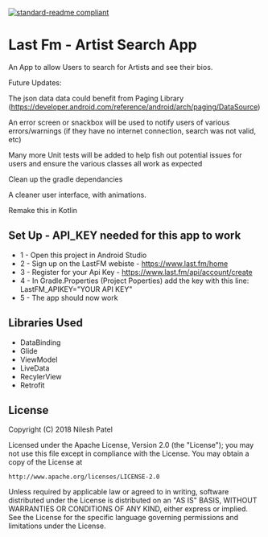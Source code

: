 [![standard-readme compliant](https://img.shields.io/badge/readme%20style-standard-brightgreen.svg?style=flat-square)](https://github.com/RichardLitt/standard-readme)



# Last Fm - Artist Search App

An App to allow Users to search for Artists and see their bios.


Future Updates:

The json data data could benefit from Paging Library (https://developer.android.com/reference/android/arch/paging/DataSource)

An error screen or snackbox will be used to notify users of various errors/warnings (if they have no internet connection, search was not valid, etc)

Many more Unit tests will be added to help fish out potential issues for users and ensure the various classes all work as expected

Clean up the gradle dependancies

A cleaner user interface, with animations.

Remake this in Kotlin


## Set Up - API_KEY needed for this app to work

* 1 - Open this project in Android Studio
* 2 - Sign up on the LastFM webiste - https://www.last.fm/home
* 3 - Register for your Api Key - https://www.last.fm/api/account/create
* 4 - In Gradle.Properties (Project Poperties) add the key with this line: LastFM_APIKEY="YOUR API KEY"
* 5 - The app should now work


## Libraries Used

* DataBinding 
* Glide
* ViewModel
* LiveData
* RecylerView
* Retrofit



## License

Copyright (C) 2018 Nilesh Patel

Licensed under the Apache License, Version 2.0 (the "License");
you may not use this file except in compliance with the License.
You may obtain a copy of the License at

    http://www.apache.org/licenses/LICENSE-2.0

Unless required by applicable law or agreed to in writing, software
distributed under the License is distributed on an "AS IS" BASIS,
WITHOUT WARRANTIES OR CONDITIONS OF ANY KIND, either express or implied.
See the License for the specific language governing permissions and
limitations under the License.
